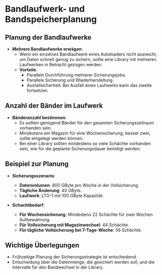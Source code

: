 # Bandlaufwerk- und Bandspeicherplanung

## Planung der Bandlaufwerke

- **Mehrere Bandlaufwerke erwägen**: 
  - Wenn ein einzelnes Bandlaufwerk eines Autoloaders nicht ausreicht, um Daten schnell genug zu sichern, sollte eine Library mit mehreren Laufwerken in Betracht gezogen werden.
  - **Vorteile**:
    - Parallele Durchführung mehrerer Sicherungsjobs.
    - Parallele Sicherung und Wiederherstellung.
    - Ausfallsicherheit: Bei Ausfall eines Laufwerks kann das zweite fortsetzen.

## Anzahl der Bänder im Laufwerk

- **Bänderanzahl bestimmen**:
  - Es sollten genügend Bänder für den gesamten Sicherungszeitraum vorhanden sein.
  - Mindestens ein Magazin für eine Wochensicherung, besser zwei, sollte eingelegt werden können.
  - Bei einer Library sollten mindestens so viele Schächte vorhanden sein, wie für die geplante Sicherungsdauer benötigt werden.

## Beispiel zur Planung

- **Sicherungsszenario**:
  - **Datenvolumen**: 800 GByte pro Woche in der Vollsicherung.
  - **Tägliche Änderung**: 40 GByte.
  - **Laufwerk**: LTO-1 mit 100 GByte Kapazität.
  
- **Schachtbedarf**:
  - **Für Wochensicherung**: Mindestens 22 Schächte für zwei Wochen Aufbewahrung.
  - **Für Vollsicherung mit Magazinwechsel**: 44 Schächte.
  - **Für tägliche Vollsicherung bei 7-Tage-Woche**: 56 Schächte.

## Wichtige Überlegungen

- Frühzeitige Planung der Sicherungsstrategie ist entscheidend.
- Entscheidung über die Datenmenge, die gesichert werden soll, und die Intervalle für den Bandwechsel in der Library.
